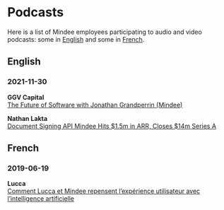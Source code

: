 # Podcasts

Here is a list of Mindee employees participating to audio and video podcasts: some in [English](#english) and some in [French](#french).

## English

### 2021-11-30
**GGV Capital**  
[The Future of Software with Jonathan Grandperrin (Mindee)](https://www.youtube.com/watch?v=ucuNK2UcHIQ)

**Nathan Lakta**  
[Document Signing API Mindee Hits $1.5m in ARR, Closes $14m Series A](https://www.youtube.com/watch?v=XOSOWIaJOXs)

## French

### 2019-06-19
**Lucca**  
[Comment Lucca et Mindee repensent l’expérience utilisateur avec l’intelligence artificielle](https://www.lucca.fr/blog/podcast-lucca-mindee/)
